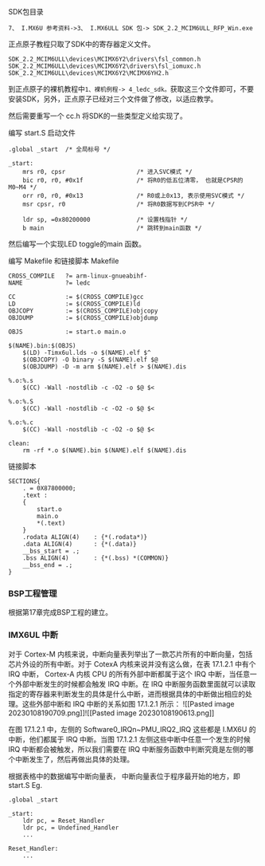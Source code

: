 SDK包目录
```
7、 I.MX6U 参考资料->3、 I.MX6ULL SDK 包-> SDK_2.2_MCIM6ULL_RFP_Win.exe
```
正点原子教程只取了SDK中的寄存器定义文件。
```
SDK_2.2_MCIM6ULL\devices\MCIMX6Y2\drivers\fsl_common.h
SDK_2.2_MCIM6ULL\devices\MCIMX6Y2\drivers\fsl_iomuxc.h
SDK_2.2_MCIM6ULL\devices\MCIMX6Y2\MCIMX6YH2.h
```

到正点原子的裸机教程中`1、裸机例程-> 4_ledc_sdk。`获取这三个文件即可，不要安装SDK，另外，正点原子已经对三个文件做了修改，以适应教学。

然后需要重写一个 cc.h 将SDK的一些类型定义给实现了。

编写 start.S 启动文件
```
.global _start  /* 全局标号 */

_start:
    mrs r0, cpsr                    /* 进入SVC模式 */
    bic r0, r0, #0x1f               /* 将R0的低五位清零， 也就是CPSR的M0~M4 */
    orr r0, r0, #0x13               /* R0或上0x13, 表示使用SVC模式 */
    msr cpsr, r0                    /* 将R0数据写到CPSR中 */

    ldr sp, =0x80200000             /* 设置栈指针 */
    b main                          /* 跳转到main函数 */
```

然后编写一个实现LED toggle的main 函数。

编写 Makefile 和链接脚本
Makefile
```
CROSS_COMPILE	?= arm-linux-gnueabihf-
NAME			?= ledc

CC              := $(CROSS_COMPILE)gcc
LD              := $(CROSS_COMPILE)ld
OBJCOPY         := $(CROSS_COMPILE)objcopy
OBJDUMP         := $(CROSS_COMPILE)objdump

OBJS            := start.o main.o

$(NAME).bin:$(OBJS)
	$(LD) -Timx6ul.lds -o $(NAME).elf $^
	$(OBJCOPY) -O binary -S $(NAME).elf $@
	$(OBJDUMP) -D -m arm $(NAME).elf > $(NAME).dis

%.o:%.s
	$(CC) -Wall -nostdlib -c -O2 -o $@ $<

%.o:%.S
	$(CC) -Wall -nostdlib -c -O2 -o $@ $<

%.o:%.c
	$(CC) -Wall -nostdlib -c -O2 -o $@ $<

clean:
	rm -rf *.o $(NAME).bin $(NAME).elf $(NAME).dis

```

链接脚本
```
SECTIONS{
    . = 0X87800000;
    .text :
    {
        start.o
        main.o
        *(.text)
    }
    .rodata ALIGN(4)    : {*(.rodata*)}
    .data ALIGN(4)      : {*(.data)}
    __bss_start = .;
    .bss ALIGN(4)       : {*(.bss) *(COMMON)}
    __bss_end = .;
}
```


### BSP工程管理
根据第17章完成BSP工程的建立。

### IMX6UL 中断
对于 Cortex-M 内核来说，中断向量表列举出了一款芯片所有的中断向量，包括芯片外设的所有中断。对于 CotexA 内核来说并没有这么做，在表 17.1.2.1 中有个 IRQ 中断， Cortex-A 内核 CPU 的所有外部中断都属于这个 IRQ 中断，当任意一个外部中断发生的时候都会触发 IRQ 中断。在 IRQ 中断服务函数里面就可以读取指定的寄存器来判断发生的具体是什么中断，进而根据具体的中断做出相应的处理。这些外部中断和 IRQ 中断的关系如图 17.1.2.1 所示：
![[Pasted image 20230108190709.png]]![[Pasted image 20230108190613.png]]


在图 17.1.2.1 中，左侧的 Software0_IRQn~PMU_IRQ2_IRQ 这些都是 I.MX6U 的中断，他们都属于 IRQ 中断。当图 17.1.2.1 左侧这些中断中任意一个发生的时候 IRQ 中断都会被触发，所以我们需要在 IRQ 中断服务函数中判断究竟是左侧的哪个中断发生了，然后再做出具体的处理。

根据表格中的数据编写中断向量表， 中断向量表位于程序最开始的地方，即start.S
Eg.
```
.global _start

_start:
	ldr pc, = Reset_Handler
	ldr pc, = Undefined_Handler
	...

Reset_Handler:
	...
	
```

